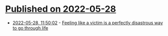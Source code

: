 # [Published on 2022-05-28](index.md)

* [2022-05-28, 11:50:02](https://news.ycombinator.com/item?id=31539571) - [Feeling like a victim is a perfectly disastrous way to go through life](https://newsletter.butwhatfor.com/p/takeaway-tuesday-facing-adversity-charlie-munger)
